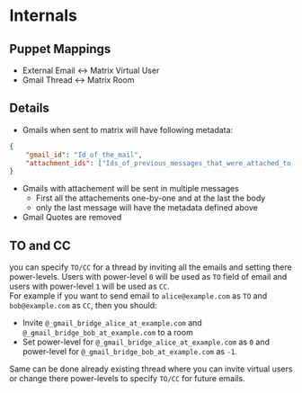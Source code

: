 # Internals
## Puppet Mappings
- External Email <-> Matrix Virtual User
- Gmail Thread <-> Matrix Room

## Details
- Gmails when sent to matrix will have following metadata:  
```json
{
	"gmail_id": "Id_of_the_mail",
	"attachment_ids": ["Ids_of_previous_messages_that_were_attached_to_this_body"]
}
```
- Gmails with attachement will be sent in multiple messages  
	- First all the attachements one-by-one and at the last the body  
	- only the last message will have the metadata defined above
- Gmail Quotes are removed


## TO and CC
you can specify `TO/CC` for a thread by inviting all the emails and setting there power-levels.
Users with power-level `0` will be used as `TO` field of email and users with power-level `1` will
be used as `CC`.  
For example if you want to send email to `alice@example.com` as `TO` and `bob@example.com` as `CC`, then you should:

- Invite `@_gmail_bridge_alice_at_example.com` and `@_gmail_bridge_bob_at_example.com` to a room
- Set power-level for `@_gmail_bridge_alice_at_example.com` as `0` and power-level for `@_gmail_bridge_bob_at_example.com` as `-1`.  

Same can be done already existing thread where you can invite virtual users or change there power-levels to
specify `TO/CC` for future emails.


